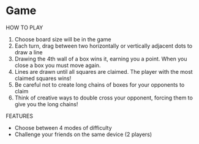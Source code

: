 # Game
HOW TO PLAY
1. Choose board size will be in the game
2. Each turn, drag between two horizontally or vertically adjacent dots to draw a line
3. Drawing the 4th wall of a box wins it, earning you a point. When you close a box you must move again.
4. Lines are drawn until all squares are claimed. The player with the most claimed squares wins!
5. Be careful not to create long chains of boxes for your opponents to claim
6. Think of creative ways to double cross your opponent, forcing them to give you the long chains!

FEATURES
 * Choose between 4 modes of difficulty
 * Challenge your friends on the same device (2 players)
 
